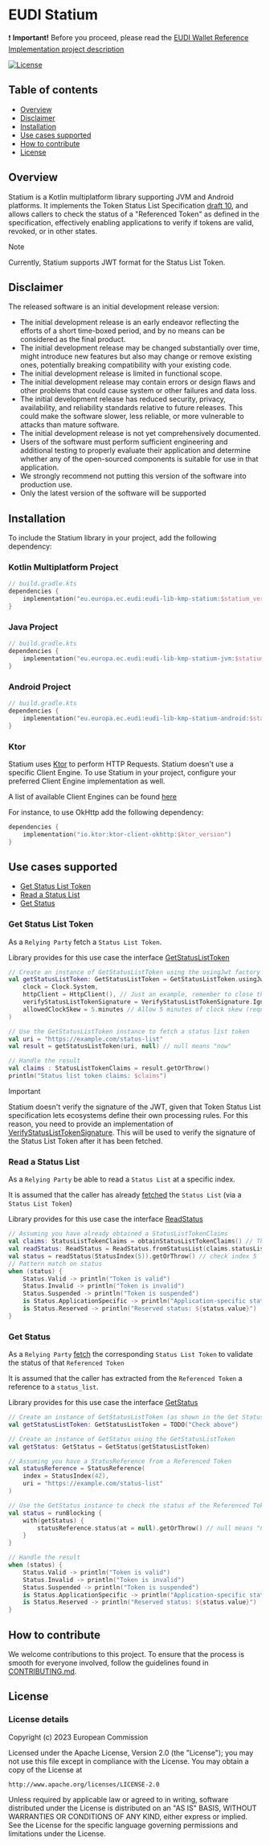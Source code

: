 # EUDI Statium

:heavy_exclamation_mark: **Important!** Before you proceed, please read
the [EUDI Wallet Reference Implementation project description](https://github.com/eu-digital-identity-wallet/.github/blob/main/profile/reference-implementation.md)

[![License](https://img.shields.io/badge/License-Apache%202.0-blue.svg)](https://www.apache.org/licenses/LICENSE-2.0)


## Table of contents

* [Overview](#overview)
* [Disclaimer](#disclaimer)
* [Installation](#installation)
* [Use cases supported](#use-cases-supported)
* [How to contribute](#how-to-contribute)
* [License](#license) 

## Overview

Statium is a Kotlin multiplatform library supporting JVM and Android platforms. 
It implements the Token Status List Specification [draft 10](https://www.ietf.org/archive/id/draft-ietf-oauth-status-list-10.html), 
and allows callers to check the status of a "Referenced Token" as defined in the specification, 
effectively enabling applications to verify if tokens are valid, revoked, or in other states.

> [!NOTE]
> Currently, Statium supports JWT format for the Status List Token.

## Disclaimer

The released software is an initial development release version:
-  The initial development release is an early endeavor reflecting the efforts of a short time-boxed period, and by no means can be considered as the final product.
-  The initial development release may be changed substantially over time, might introduce new features but also may change or remove existing ones, potentially breaking compatibility with your existing code.
-  The initial development release is limited in functional scope.
-  The initial development release may contain errors or design flaws and other problems that could cause system or other failures and data loss.
-  The initial development release has reduced security, privacy, availability, and reliability standards relative to future releases. This could make the software slower, less reliable, or more vulnerable to attacks than mature software.
-  The initial development release is not yet comprehensively documented.
-  Users of the software must perform sufficient engineering and additional testing to properly evaluate their application and determine whether any of the open-sourced components is suitable for use in that application.
-  We strongly recommend not putting this version of the software into production use.
-  Only the latest version of the software will be supported

## Installation

To include the Statium library in your project, add the following dependency:

### Kotlin Multiplatform Project

```kotlin
// build.gradle.kts
dependencies {
    implementation("eu.europa.ec.eudi:eudi-lib-kmp-statium:$statium_ver")
}
```

### Java Project

```kotlin
// build.gradle.kts
dependencies {
    implementation("eu.europa.ec.eudi:eudi-lib-kmp-statium-jvm:$statium_ver")
}
```

### Android Project

```kotlin
// build.gradle.kts
dependencies {
    implementation("eu.europa.ec.eudi:eudi-lib-kmp-statium-android:$statium_ver")
}
```

### Ktor

Statium uses [Ktor](https://ktor.io/) to perform HTTP Requests. Statium doesn't use a specific Client Engine. 
To use Statium in your project, configure your preferred Client Engine implementation as well.

A list of available Client Engines can be found [here](https://ktor.io/docs/client-engines.html)

For instance, to use OkHttp add the following dependency:

```kotlin
dependencies {
    implementation("io.ktor:ktor-client-okhttp:$ktor_version")
}
```

## Use cases supported

- [Get Status List Token](#get-status-list-token)
- [Read a Status List](#read-a-status-list)
- [Get Status](#get-status) 

### Get Status List Token

As a `Relying Party` fetch a `Status List Token`.

Library provides for this use case the interface [GetStatusListToken](lib/src/commonMain/kotlin/eu/europa/ec/eudi/statium/GetStatusListToken.kt)

```kotlin
// Create an instance of GetStatusListToken using the usingJwt factory method
val getStatusListToken: GetStatusListToken = GetStatusListToken.usingJwt(
    clock = Clock.System,
    httpClient = HttpClient(), // Just an example, remember to close the client when you're done!
    verifyStatusListTokenSignature = VerifyStatusListTokenSignature.Ignore, // Not for production
    allowedClockSkew = 5.minutes // Allow 5 minutes of clock skew (requires import: kotlin.time.Duration.Companion.minutes)
)

// Use the GetStatusListToken instance to fetch a status list token
val uri = "https://example.com/status-list"
val result = getStatusListToken(uri, null) // null means "now"

// Handle the result
val claims : StatusListTokenClaims = result.getOrThrow()
println("Status list token claims: $claims")
```
> [!IMPORTANT]
> Statium doesn't verify the signature of the JWT, given that Token Status List specification lets 
> ecosystems define their own processing rules. For this reason, you need to provide an implementation
> of [VerifyStatusListTokenSignature](lib/src/commonMain/kotlin/eu/europa/ec/eudi/statium/VerifyStatusListTokenSignature.kt).
> This will be used to verify the signature of the Status List Token after it has been fetched.

### Read a Status List

As a `Relying Party` be able to read a `Status List` at a specific index.

It is assumed that the caller has already [fetched](#get-status-list-token) 
the `Status List` (via a `Status List Token`)

Library provides for this use case the interface [ReadStatus](lib/src/commonMain/kotlin/eu/europa/ec/eudi/statium/ReadStatus.kt)

```kotlin
// Assuming you have already obtained a StatusListTokenClaims
val claims: StatusListTokenClaims = obtainStatusListTokenClaims() // This function is not shown here
val readStatus: ReadStatus = ReadStatus.fromStatusList(claims.statusList).getOrThrow()
val status = readStatus(StatusIndex(5)).getOrThrow() // check index 5
// Pattern match on status
when (status) {
    Status.Valid -> println("Token is valid")
    Status.Invalid -> println("Token is invalid")
    Status.Suspended -> println("Token is suspended")
    is Status.ApplicationSpecific -> println("Application-specific status: ${status.value}")
    is Status.Reserved -> println("Reserved status: ${status.value}")
}
```
### Get Status

As a `Relying Party` [fetch](#get-status-list-token) the corresponding `Status List Token` 
to validate the status of that `Referenced Token`

It is assumed that the caller has extracted from the `Referenced Token` 
a reference to a `status_list`.

Library provides for this use case the interface [GetStatus](lib/src/commonMain/kotlin/eu/europa/ec/eudi/statium/GetStatus.kt)

```kotlin
// Create an instance of GetStatusListToken (as shown in the Get Status List Token section)
val getStatusListToken: GetStatusListToken = TODO("Check above")

// Create an instance of GetStatus using the GetStatusListToken
val getStatus: GetStatus = GetStatus(getStatusListToken)

// Assuming you have a StatusReference from a Referenced Token
val statusReference = StatusReference(
    index = StatusIndex(42),
    uri = "https://example.com/status-list"
)

// Use the GetStatus instance to check the status of the Referenced Token
val status = runBlocking {
    with(getStatus) {
        statusReference.status(at = null).getOrThrow() // null means "now"
    }
}

// Handle the result
when (status) {
    Status.Valid -> println("Token is valid")
    Status.Invalid -> println("Token is invalid")
    Status.Suspended -> println("Token is suspended")
    is Status.ApplicationSpecific -> println("Application-specific status: ${status.value}")
    is Status.Reserved -> println("Reserved status: ${status.value}")
}
```

## How to contribute

We welcome contributions to this project. To ensure that the process is smooth for everyone
involved, follow the guidelines found in [CONTRIBUTING.md](CONTRIBUTING.md).

## License

### License details

Copyright (c) 2023 European Commission

Licensed under the Apache License, Version 2.0 (the "License");
you may not use this file except in compliance with the License.
You may obtain a copy of the License at

    http://www.apache.org/licenses/LICENSE-2.0

Unless required by applicable law or agreed to in writing, software
distributed under the License is distributed on an "AS IS" BASIS,
WITHOUT WARRANTIES OR CONDITIONS OF ANY KIND, either express or implied.
See the License for the specific language governing permissions and
limitations under the License.
